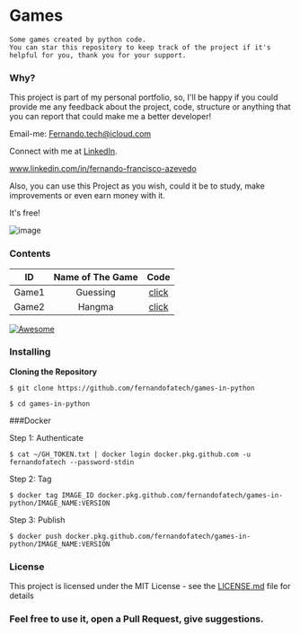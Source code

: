 
# Games
```
Some games created by python code.
You can star this repository to keep track of the project if it's helpful for you, thank you for your support.
```

### Why? 

 This project is part of my personal portfolio, so, I'll be happy if you could provide me any feedback about the project, code, structure or anything that you can report that could make me a better developer!
 
Email-me: Fernando.tech@icloud.com

Connect with me at [LinkedIn](https://www.linkedin.com/in/fernando-francisco-azevedo/).

www.linkedin.com/in/fernando-francisco-azevedo

Also, you can use this Project as you wish, could it be to study, make improvements or even earn money with it.

It's free!


![image](https://user-images.githubusercontent.com/39699305/86520226-ef92a580-be39-11ea-9ed5-87a41d11dd3e.png)


### Contents

|   ID      |   Name of The Game |   Code                                                                                          |
|   :----:  |   :----:           |   :----:                                                                                        |
|   Game1   |   Guessing         |   [click](https://github.com/fernandofatech/games-in-python/blob/master/games/guessing.py)      |
|   Game2   |   Hangma           |   [click](https://github.com/fernandofatech/games-in-python/blob/master/games/hangman.py)       |

[![Awesome](https://cdn.rawgit.com/sindresorhus/awesome/d7305f38d29fed78fa85652e3a63e154dd8e8829/media/badge.svg)](https://github.com/sindresorhus/awesome)


### Installing

**Cloning the Repository**

```
$ git clone https://github.com/fernandofatech/games-in-python

$ cd games-in-python
```
###Docker

Step 1: Authenticate
```
$ cat ~/GH_TOKEN.txt | docker login docker.pkg.github.com -u fernandofatech --password-stdin
```
Step 2: Tag
```
$ docker tag IMAGE_ID docker.pkg.github.com/fernandofatech/games-in-python/IMAGE_NAME:VERSION
```
Step 3: Publish
```
$ docker push docker.pkg.github.com/fernandofatech/games-in-python/IMAGE_NAME:VERSION
```

### License

This project is licensed under the MIT License - see the [LICENSE.md](https://github.com/fernandofatech/games-in-python/blob/master/LICENSE) file for details

### Feel free to use it, open a Pull Request, give suggestions.
